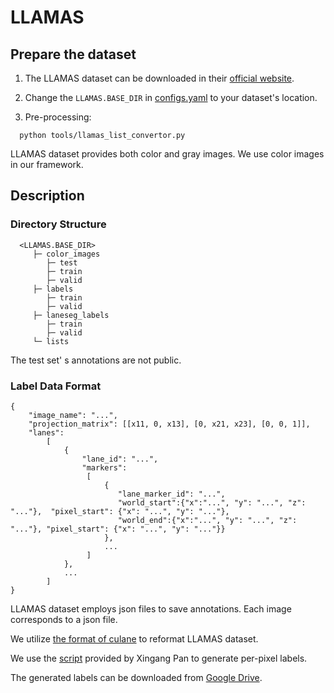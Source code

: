 # LLAMAS

## Prepare the dataset

1. The LLAMAS dataset can be downloaded in their [official website](https://unsupervised-llamas.com/llamas/).

2. Change the `LLAMAS.BASE_DIR` in [configs.yaml](../../configs.yaml) to your dataset's location.

3. Pre-processing:

```
  python tools/llamas_list_convertor.py
```

LLAMAS dataset provides both color and gray images. We use color images in our framework.

## Description

### Directory Structure

```
  <LLAMAS.BASE_DIR>
     ├─ color_images    
        ├─ test
        ├─ train
        ├─ valid
     ├─ labels    
        ├─ train
        ├─ valid
     ├─ laneseg_labels
        ├─ train
        ├─ valid
     └─ lists
```

The test set' s annotations are not public.

### Label Data Format

```
{
    "image_name": "...",
    "projection_matrix": [[x11, 0, x13], [0, x21, x23], [0, 0, 1]],
    "lanes":
        [
            {
                "lane_id": "...", 
                "markers": 
                 [
                     {
                        "lane_marker_id": "...", 
                        "world_start":{"x":"...", "y": "...", "z": "..."},  "pixel_start": {"x": "...", "y": "..."},
                        "world_end":{"x":"...", "y": "...", "z": "..."}, "pixel_start": {"x": "...", "y": "..."}}
                     },
                     ...                 
                 ]
            },
            ...     
        ]
}
```

LLAMAS dataset employs json files to save annotations. Each image corresponds to a json file. 

We utilize [the format of culane](CULANE.md) to reformat LLAMAS dataset. 

We use the [script](https://github.com/XingangPan/seg_label_generate) provided by Xingang Pan to generate per-pixel labels.

The generated labels can be downloaded from [Google Drive](https://drive.google.com/file/d/1XA4nRLuAzsjJUSUs4HCjz7dksI9dHDNd/view?usp=sharing).





